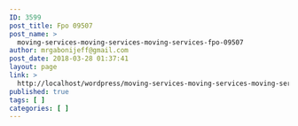 ```yaml
---
ID: 3599
post_title: Fpo 09507
post_name: >
  moving-services-moving-services-moving-services-fpo-09507
author: mrgabonijeff@gmail.com
post_date: 2018-03-28 01:37:41
layout: page
link: >
  http://localhost/wordpress/moving-services-moving-services-moving-services-fpo-09507/
published: true
tags: [ ]
categories: [ ]
---
```


